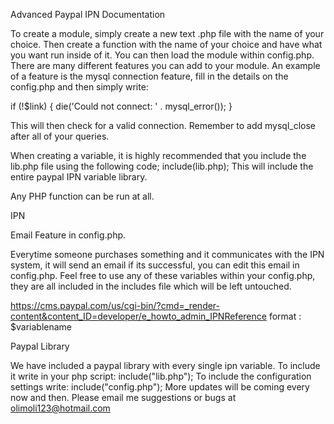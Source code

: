 Advanced Paypal IPN Documentation 

To create a module, simply create a new text .php file with the name of your choice.
Then create a function with the name of your choice and have what you want run inside of it.
You can then load the module within config.php.
There are many different features you can add to your module.
An example of a feature is the mysql connection feature, fill in the details on the config.php and then simply write:

if (!$link) {
    die('Could not connect: ' . mysql_error());
}

This will then check for a valid connection.
Remember to add mysql_close after all of your queries.

When creating a variable, it is highly recommended that you include the lib.php file using the following code;
include(lib.php);
This will include the entire paypal IPN variable library.

Any PHP function can be run at all.

IPN

Email Feature in config.php.

Everytime someone purchases something and it communicates with the IPN system, it will send an email if its successful, you can edit this email in config.php.
Feel free to use any of these variables within your config.php, they are all included in the includes file which will be left untouched.

https://cms.paypal.com/us/cgi-bin/?cmd=_render-content&content_ID=developer/e_howto_admin_IPNReference
format : $variablename

Paypal Library

We have included a paypal library with every single ipn variable.
To include it write in your php script:
include("lib.php");
To include the configuration settings write:
include("config.php");
More updates will be coming every now and then.
Please email me suggestions or bugs at olimoli123@hotmail.com


